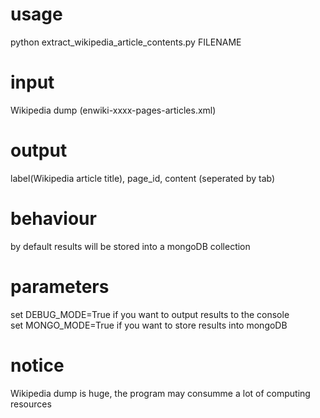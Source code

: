 # usage
python extract_wikipedia_article_contents.py FILENAME  
# input
Wikipedia dump (enwiki-xxxx-pages-articles.xml)
# output
label(Wikipedia article title), page_id, content (seperated by tab)
# behaviour
by default results will be stored into a mongoDB collection  
# parameters
set DEBUG_MODE=True if you want to output results to the console  
set MONGO_MODE=True if you want to store results into mongoDB
# notice
Wikipedia dump is huge, the program may consumme a lot of computing resources 
